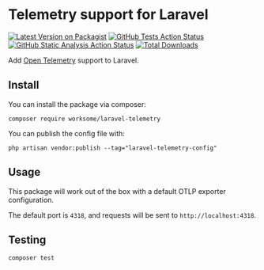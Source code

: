 # Telemetry support for Laravel

[![Latest Version on Packagist](https://img.shields.io/packagist/v/worksome/laravel-telemetry.svg?style=flat-square)](https://packagist.org/packages/worksome/laravel-telemetry)
[![GitHub Tests Action Status](https://img.shields.io/github/actions/workflow/status/worksome/laravel-telemetry/tests.yml?branch=main&style=flat-square&label=Tests)](https://github.com/worksome/laravel-telemetry/actions?query=workflow%3ATests+branch%3Amain)
[![GitHub Static Analysis Action Status](https://img.shields.io/github/actions/workflow/status/worksome/laravel-telemetry/static.yml?branch=main&style=flat-square&label=Static%20Analysis)](https://github.com/worksome/laravel-telemetry/actions?query=workflow%3A"Static%20Analysis"+branch%3Amain)
[![Total Downloads](https://img.shields.io/packagist/dt/worksome/laravel-telemetry.svg?style=flat-square)](https://packagist.org/packages/worksome/laravel-telemetry)

Add [Open Telemetry](https://opentelemetry.io) support to Laravel.

## Install

You can install the package via composer:

```shell
composer require worksome/laravel-telemetry
```

You can publish the config file with:

```shell
php artisan vendor:publish --tag="laravel-telemetry-config"
```
## Usage

This package will work out of the box with a default OTLP exporter configuration.

The default port is `4318`, and requests will be sent to `http://localhost:4318`.

## Testing

```bash
composer test
```
